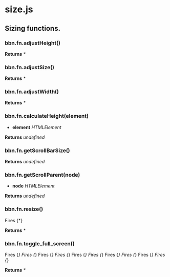 # size.js

## Sizing functions.

### **bbn.fn.adjustHeight()**


**Returns** _*_ 

### **bbn.fn.adjustSize()**


**Returns** _*_ 

### **bbn.fn.adjustWidth()**


**Returns** _*_ 

### **bbn.fn.calculateHeight(element)**

* __element__ _HTMLElement_ 

**Returns** _undefined_ 

### **bbn.fn.getScrollBarSize()**


**Returns** _undefined_ 

### **bbn.fn.getScrollParent(node)**

* __node__ _HTMLElement_ 

**Returns** _undefined_ 

### **bbn.fn.resize()**

Fires {*}

**Returns** _*_ 

### **bbn.fn.toggle_full_screen()**

Fires {*}
Fires {*}
Fires {*}
Fires {*}
Fires {*}
Fires {*}
Fires {*}
Fires {*}
Fires {*}
Fires {*}

**Returns** _*_ 